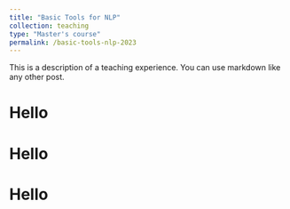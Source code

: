 ```yaml
---
title: "Basic Tools for NLP"
collection: teaching
type: "Master's course"
permalink: /basic-tools-nlp-2023
---
```


This is a description of a teaching experience. You can use markdown like any other post.

Hello
======

Hello
======

Hello
======